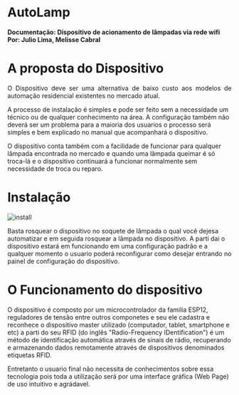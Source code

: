 # AutoLamp

<b>
Documentação: Dispositivo de acionamento de lâmpadas via rede wifi<br>
Por: Julio Lima, Melisse Cabral<br></b>

<h1>A proposta do Dispositivo</h1>

<p align="justify" >  O Dispositivo deve ser uma alternativa de baixo custo aos modelos de automação residencial existentes no
mercado atual.</p> 
<p> A processo de instalação é simples e pode ser feito sem a necessidade um técnico ou de qualquer conhecimento na área. A configuração também não deverá ser um problema para a maioria dos usuarios o processo será simples e bem explicado no manual que acompanhará o dispositivo.</p>
<p>O dispositivo conta também com a facilidade de funcionar para qualquer lâmpada encontrada no mercado e quando uma lâmpada queimar é só troca-lá e o dispositivo continuará a funcionar normalmente sem necessidade de troca ou reparo.</p>

<h1>Instalação </h1>

![install](https://cloud.githubusercontent.com/assets/9977351/23827523/561f2a5a-0694-11e7-893b-5e1f392cd5fc.png)

<p>Basta rosquear o dispositivo no soquete de lâmpada o qual você dejesa automatizar e em seguida rosquear a lâmpada no dispositivo. A parti dai o dispositivo estará em funcionando em uma configuração padrão e a qualquer momento o usuario poderá reconfigurar como desejar entrando no painel de configuração do dispositivo.</p>

<h1> O Funcionamento do dispositivo </h1>

<p>O dispositivo é composto por um microcontrolador da familia ESP12, reguladores de tensão entre outros componetes e seu ele cadastra e reconhece o dispositivo master utilizado (computador, tablet, smartphone e etc) a parti do seu RFID (do inglês "Radio-Frequency IDentification") é um método de identificação automática através de sinais de rádio, recuperando e armazenando dados remotamente através de dispositivos denominados etiquetas RFID.</p>

<p>Entretanto o usuario final não necessita de conhecimentos sobre essa tecnologia pois toda a utilização será por uma interface gráfica (Web Page) de uso intuitivo e agrádavel.</p>
